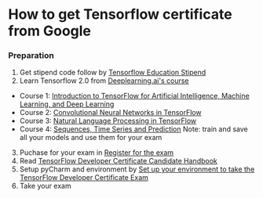 # How to get Tensorflow certificate from Google

### Preparation
1. Get stipend code follow by [Tensorflow Education Stipend](https://www.tensorflow.org/extras/cert/TF_Education_Stipend.pdf)
2. Learn Tensorflow 2.0 from [Deeplearning.ai's course](https://www.coursera.org/professional-certificates/tensorflow-in-practice)
- Course 1: [Introduction to TensorFlow for Artificial Intelligence, Machine Learning, and Deep Learning](https://www.coursera.org/learn/introduction-tensorflow)
- Course 2: [Convolutional Neural Networks in TensorFlow](https://www.coursera.org/learn/convolutional-neural-networks-tensorflow)
- Course 3: [Natural Language Processing in TensorFlow](https://www.coursera.org/learn/natural-language-processing-tensorflow)
- Course 4: [Sequences, Time Series and Prediction](https://www.coursera.org/learn/tensorflow-sequences-time-series-and-prediction)
Note: train and save all your models and use them for your exam
3. Puchase for your exam in [Register for the exam](https://www.tensorflow.org/certificate)
4. Read [TensorFlow Developer Certificate Candidate Handbook](https://www.tensorflow.org/extras/cert/TF_Certificate_Candidate_Handbook.pdf)
5. Setup pyCharm and environment by [Set up your environment to take the TensorFlow Developer Certificate Exam](https://www.tensorflow.org/extras/cert/Setting_Up_TF_Developer_Certificate_Exam.pdf)
6. Take your exam
